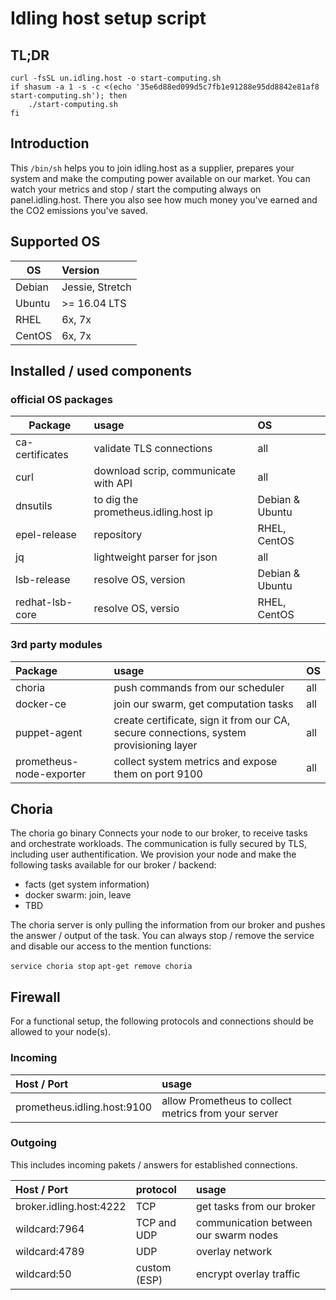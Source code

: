 # Idling host setup script

## TL;DR

```shell
curl -fsSL un.idling.host -o start-computing.sh
if shasum -a 1 -s -c <(echo '35e6d88ed099d5c7fb1e91288e95dd8842e81af8 start-computing.sh'); then
    ./start-computing.sh
fi
```
## Introduction

This `/bin/sh` helps you to join idling.host as a supplier, prepares your system and make the computing power available on our market.
You can watch your metrics and stop / start the computing always on panel.idling.host.
There you also see how much money you've earned and the CO2 emissions you've saved.


## Supported OS

| OS            | Version         |
| ------------- |:----------------|
| Debian        | Jessie, Stretch |
| Ubuntu        | >= 16.04 LTS    |
| RHEL          | 6x, 7x          |
| CentOS        | 6x, 7x          |

## Installed / used components

### official OS packages

| Package         | usage                                | OS              |
| --------------- |:-------------------------------------|:--------------- |
| ca-certificates | validate TLS connections             | all             |
| curl            | download scrip, communicate with API | all             |
| dnsutils        | to dig the prometheus.idling.host ip | Debian & Ubuntu |
| epel-release    | repository                           | RHEL, CentOS    |
| jq              | lightweight parser for json          | all             |
| lsb-release     | resolve OS, version                  | Debian & Ubuntu |
| redhat-lsb-core | resolve OS, versio                   | RHEL, CentOS    |


### 3rd party modules

| Package                  | usage                                                                                  | OS  |
| :------------------------|:-------------------------------------------------------------------------------------- |:----|
| choria                   | push commands from our scheduler                                                       | all |
| docker-ce                | join our swarm, get computation tasks                                                  | all |
| puppet-agent             | create certificate, sign it from our CA, secure connections, system provisioning layer | all |
| prometheus-node-exporter | collect system metrics and expose them on port 9100                                    | all |

## Choria

The choria go binary Connects your node to our broker, to receive tasks and orchestrate workloads.
The communication is fully secured by TLS, including user authentification.
We provision your node and make the following tasks available for our broker / backend:

* facts (get system information)
* docker swarm: join, leave
* TBD

The choria server is only pulling the information from our broker and pushes the answer / output of the task.
You can always stop / remove the service and disable our access to the mention functions:

`service choria stop`
`apt-get remove choria`

## Firewall
For a functional setup, the following protocols and connections should be allowed to your node(s).

### Incoming

| Host  / Port                | usage                                                |
| :-------------------------- |:---------------------------------------------------- |
| prometheus.idling.host:9100 | allow Prometheus to collect metrics from your server |

### Outgoing

This includes incoming pakets / answers for established connections.

| Host  / Port            | protocol     | usage        |
| :---------------------- |:------------ | :----------- |
| broker.idling.host:4222 | TCP          | get tasks from our broker |
| wildcard:7964           | TCP and UDP  | communication between our swarm nodes |
| wildcard:4789           | UDP          | overlay network|
| wildcard:50             | custom (ESP) | encrypt overlay traffic |
